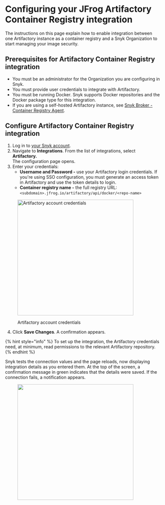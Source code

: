 # Configuring your JFrog Artifactory Container Registry integration

The instructions on this page explain how to enable integration between one Artifactory instance as a container registry and a Snyk Organization to start managing your image security.

## Prerequisites for Artifactory Container Registry integration

* You must be an administrator for the Organization you are configuring in Snyk.
* You must provide user credentials to integrate with Artifactory.&#x20;
* You must be running Docker. Snyk supports Docker repositories and the Docker package type for this integration.
* If you are using a self-hosted Artifactory instance, see [Snyk Broker - Container Registry Agent](../../../../enterprise-setup/snyk-broker/snyk-broker-container-registry-agent/).

## Configure Artifactory Container Registry integration&#x20;

1. Log in to [your Snyk account](https://app.snyk.io).
2. Navigate to **Integrations**. From the list of integrations, select **Artifactory.** \
   The configuration page opens.
3. Enter your credentials:
   * **Username and Password  -** use your Artifactory login credentials. If you're using SSO configuration, you must generate an access token in Artifactory and use the token details to login.
   * **Container registry name -** the full registry URL: `<subdomain>.jfrog.io/artifactory/api/docker/<repo-name>`

<figure><img src="https://user-images.githubusercontent.com/112600/144875482-078b715e-2834-469b-9983-7e88a65f175e.png" alt="Artifactory account credentials" width="375"><figcaption><p>Artifactory account credentials</p></figcaption></figure>

4. Click **Save Changes**.  A confirmation appears.

{% hint style="info" %}
To set up the integration, the Artifactory credentials need, at minimum, read permissions to the relevant Artifactory repository.
{% endhint %}

Snyk tests the connection values and the page reloads, now displaying integration details as you entered them. At the top of the screen, a confirmation message in green indicates that the details were saved. If the connection fails, a notification appears.

<figure><img src="../../../../.gitbook/assets/artifactory_confirmation.png" alt="" width="375"><figcaption></figcaption></figure>
